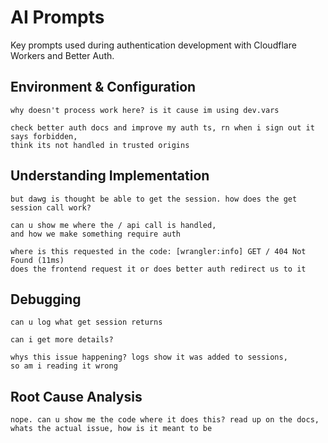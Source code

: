 # AI Prompts

Key prompts used during authentication development with Cloudflare Workers and Better Auth.

## Environment & Configuration

```
why doesn't process work here? is it cause im using dev.vars
```

```
check better auth docs and improve my auth ts, rn when i sign out it says forbidden, 
think its not handled in trusted origins
```

## Understanding Implementation

```
but dawg is thought be able to get the session. how does the get session call work?
```

```
can u show me where the / api call is handled, 
and how we make something require auth
```

```
where is this requested in the code: [wrangler:info] GET / 404 Not Found (11ms)
does the frontend request it or does better auth redirect us to it
```

## Debugging

```
can u log what get session returns
```

```
can i get more details?
```

```
whys this issue happening? logs show it was added to sessions, 
so am i reading it wrong
```

## Root Cause Analysis

```
nope. can u show me the code where it does this? read up on the docs, 
whats the actual issue, how is it meant to be
```

